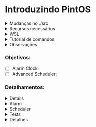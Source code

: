 # Introduzindo PintOS
<details>
<summary>Mudanças no ./src </summary>

- Para facilitar o export no src/utils depois de usar `make` usar `export PATH=$PATH:$(pwd)`, se nao quiser colocar no .bashrc/zshrc
Mas no src/threads(adicionado no src/threads/Makefile os comandos para executar o pintos mais facil. com GUI ou sem)
não precisa nem no `make check` do src/threads/build (se der algum erro oque foi modificado ta no src/tests/Make.tests:58);

- Para funcionar no Arch Linux modifiquei o src/Makefile.build:93 para ele reduzir o tamanho do loader.bin;

- Adicionado logica para ir executando os testes em especifico, no caso do threads, basicamente usa `make ngui/gui TEST=<nome_do_test>`;
</details>

<details>
<summary>Recursos necessários </summary>


1. 
   <details>
   <summary>Make </summary>
   
   - O make serve para ajudar nossa vida. Não há uma obrigatoriedade de usá-lo, mas iremos;
   - Caso necessite instalá-lo, utilize o comando `sudo apt install make`;
   </details>

2.
   <details>
   <summary>GCC e GDB </summary>
   
   - Compilador e Depurador para C;
   - Caso necessite instalá-los, utilize os comandos `sudo apt install gcc` e `sudo apt install gdb`;
   </details>

3. 
   <details>
   <summary>Qemu </summary>
   
   - Recurso necessário para executar o sistema nos casos testes;
   - Caso necessite instalá-lo, utilize o comando `sudo apt install qemu-system-i386`;
   </details>

4. 
   <details>
   <summary>Boch </summary>
   
   - Alternativa mais rápida ao Qemu, entretanto não utilizaremos ele;
   - Se desejar saber como fazê-lo funcionar, acesse `https://web.stanford.edu/class/cs140/projects/pintos/pintos_12.html#SEC167`;
   </details>

</details>

<details>
<summary>WSL </summary>

- Caso opte por não fazer em sua máquina com Linux ou não possua permissão para baixar algum recurso no computador, siga o tutorial oficial oficial `https://learn.microsoft.com/pt-br/windows/wsl/install`;
</details>

<details>
<summary>Tutorial de comandos </summary>

- Uma vez que todos os recursos já estiverem instalados e sua branch desse repositório devidamente clonado, basta executar alguns `make`antes de começar a modificar o arquivo;
- Primeiramente, pelo terminal, vá até a pasta `src/utils` do repositório clonado e execute `make`;
- Em seguida, vá para a pasta `src/threads` e execute `make`;
- Então, na pasta `src/threads/build` você já pode executar `make check`, que executará, por padrão das modificações, o qemu de todos os testes;
- Caso deseje executar novamente, lembre-se de dar `make clean` antes de usar o proximo `make check`;
- Existe o comando `make check VERBOSE=1` fará com que tudo seja executado de maneira mais limpa em que cada teste aparecerá no terminal apenas durante sua execução;
- Você também pode executar o `make ngui TEST=nome_do_teste` na pasta `src/threads` após o make para executar apenas um teste específico;
- Caso você queira, pode ir na pasta `src/tests/threads` e modificar os arquivos da `tests.c` para que o `make check` execute apenas os casos que deseja;
- Todos os testes executados geram alguns arquivos relatando a saida e se passou ou não, que ficam na pasta `src/threads/build/tests`;
</details>

<details>
<summary>Observações </summary>

- Todas as operações descritas foram verificadas também no WSL;
- É possivel executar os comandos do Boch normalmente, porém se você não tiver ajustado ele, os resultados dos testes ficarão 27 de 27 falhas (testado no WSL);
- Há a opção de seguir o tutorial no arquivo `Exec_pintos.pdf` caso não queira fazer as modificações por si mesmo;
</details>

### Objetivos:
- [ ] Alarm Clock;
- [ ] Advanced Scheduler;
### Detalhamentos:
<details>
   <sumary>Objetivos Principais</sumary>
   
   Modificar o PintOS para que a lógica de sleep/wake para o alarme de forma devida. Nesse processo,
   os arquivos a serem modificados devem ser apenas os `src/device/timer.` e o `src/threads/thread.`;
   
</details>
<details>
   <summary>Alarm</summary>
   
   Reimplementar `timer_sleep()` no `device/time.c` que ta originalmente implementado com 'busy wait', que fica chamando `thread_yield()` enquanto o tempo não tiver passado;
   - Ideia:
   `Implementar um estado bloqueado para auxiliar e permitir corrigir o alarme`

</details>
<details>
   <summary>Scheduler</summary>
   
   Implementar uma mlfqs, na documentação oficial ele sugere para dar opção de ter o mlfqs ou o por prioridade, então deveria implementar os dois (porém nosso projeto não almeja a implementação do por prioridade); Com o mlfqs as prioridades definidas pelas threads devem ser ignoradas e controladas pelo escalonador;
       
   [Fila esquema](https://www.google.com/url?sa=i&url=https://medium.com/@francescofranco_39234/multilevel-feedback-queue-3ae862436a95&psig=AOvVaw0uPvTNvKvDx0bKwYGvKyn_&ust=1718223750727000&source=images&cd=vfe&opi=89978449&ved=0CBIQjRxqFwoTCLD727Sw1IYDFQAAAAAdAAAAABAI)
   
   Segundo o apêndice que fala do scheduler devemos implementar o conceito de `avg_load`, `thread_nice` e o `cpu_recent_time`;
   
   O `avg_load` é a carga média do sistema levando em conta a quantidade de threads em ready_list, sem incluir thread ociosa:
   
   ```math
   avg = (\frac{59}{60}) * avg + (\frac{1}{60}) * (tamanho-da-ready-list)
   ```
   
   O `cpu_recent_time` é uma média móvel exponencial, específica de cada thread e que começa em 0, que serve como peso na hora de calcular a prioridade, que consiste em considerar uma função exponencial em que com o passar do temp os cpu-time antigos tenham pesos menores e os mais recentes os pesos maiores; todas as threads devem ter seu recent time recalculados 1 vez por segundo (timer_ticks() % TIMER_FREQ == 0) usando:
   
   ```math
   CpuTime = ( \frac{2 * avg}{2 * avg + 1} * CpuTime + nice) * 100
   ```
   
   O `nice` é específico de cada thread, há funções a se implementar e fazê-lo funcionar corretamente; ele deve estar entre -20 e 20 e vai servir para calcular a prioridade em que quanto mais positivo, menor a prioridade, que será calculada usando o `recent_time` (apenas se ele mudar) para alterar a thread de fila na mlfq, usando a fórmula:
   
   ```math
   p = floor(PriMax - (\frac{RecentCpuTime}{4}) - (nice * 2))
   ```
##### Pontos Flutuantes

   O kernel não suporta float nem double, então a documentação recomenda usar o formato de 17.14, 17 bits para a parte inteira e 14 para a fracionária; Para transformar reais nesses tipos basta multiplicar por 2^Q, onde Q é o numero de bits separado para a parte fracionária, e truncar para int, a documentação recomenda usar isso no recent cpu time e no avg, basicamente simulando operações em float usando inteiros (ver [aqui](https://www.scs.stanford.edu/23wi-cs212/pintos/pintos_7.html) como as operações podem ser feitas);
</details>

<details>
    <summary>Tests</summary>
   
   - Esses são todos os testes que serão executados quando usar o comando `make check` (caso não altere o `scr/tests/threads/tests.c`):
   
   | # | Teste | Implementada | Testada | Funcionando |
   |---|-----------|:-----------:|:-------:|:-----------:|
   | 1  | `alarm-single`|      ❌     |    ❌    |      ❌      |
   | 2  | `alarm-multiple`|      ❌     |    ❌    |      ❌      |
   | 3  | `alarm-simultaneous`|      ❌     |    ❌    |      ❌      |
   | 4  | `alarm-priority`*|      ❌     |    ❌    |      ❌      |
   | 5  | `alarm-zero`|      ❌     |    ❌    |      ❌      |
   | 6  | `alarm-negative`|      ❌     |    ❌    |      ❌      |
   | 7  | `priority-change`*|      ❌     |    ❌    |      ❌      |
   | 8  | `priority-donate-one`*|      ❌     |    ❌    |      ❌      |
   | 9  | `priority-donate-multiple`*|      ❌     |    ❌    |      ❌      |
   | 10 | `priority-donate-multiple2`*|      ❌     |    ❌    |      ❌      |
   | 11 | `priority-donate-nest`*|      ❌     |    ❌    |      ❌      |
   | 12 | `priority-donate-sema`*|      ❌     |    ❌    |      ❌      |
   | 13 | `priority-donate-lower`*|      ❌     |    ❌    |      ❌      |
   | 14 | `priority-fifo`*|      ❌     |    ❌    |      ❌      |
   | 15 | `priority-preempt`*|      ❌     |    ❌    |      ❌      |
   | 16 | `priority-sema`*|      ❌     |    ❌    |      ❌      |
   | 17 | `priority-condvar`*|      ❌     |    ❌    |      ❌      |
   | 18 | `priority-donate-chain`*|      ❌     |    ❌    |      ❌      |
   | 19 | `mlfqs-load-1`|      ❌     |    ❌    |      ❌      |
   | 20 | `mlfqs-load-60`|      ❌     |    ❌    |      ❌      |
   | 21 | `mlfqs-load-avg`|      ❌     |    ❌    |      ❌      |
   | 22 | `mlfqs-recent-1`|      ❌     |    ❌    |      ❌      |
   | 23 | `mlfqs-fair-2`|      ❌     |    ❌    |      ❌      |
   | 24 | `mlfqs-fair-20`|      ❌     |    ❌    |      ❌      |
   | 25 | `mlfqs-nice-2`|      ❌     |    ❌    |      ❌      |
   | 26 | `mlfqs-nice-10`|      ❌     |    ❌    |      ❌      |
   | 27 | `mlfqs-block`|      ❌     |    ❌    |      ❌      |
   
</details>
<details>
   <summary>Detalhes</summary>
   
   - Para nossa aplicação do projeto de Infraestrutura de Software, nenhum dos testes de priority serão exigidos;
   - Os testes do alarm, quando executado, podem sinalizar que estão funcionando, porém, estão em espera ocupado, portanto não estão devidamente implementado;
   - Há esse vídeo de guia sobre o assunto, caso necessite de ajuda: `https://www.youtube.com/watch?v=myO2bs5LMak`;
</details>



